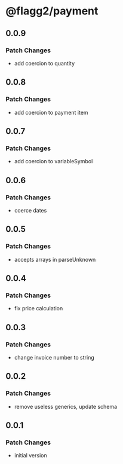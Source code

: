 # @flagg2/payment

## 0.0.9

### Patch Changes

-  add coercion to quantity

## 0.0.8

### Patch Changes

-  add coercion to payment item

## 0.0.7

### Patch Changes

-  add coercion to variableSymbol

## 0.0.6

### Patch Changes

-  coerce dates

## 0.0.5

### Patch Changes

-  accepts arrays in parseUnknown

## 0.0.4

### Patch Changes

-  fix price calculation

## 0.0.3

### Patch Changes

-  change invoice number to string

## 0.0.2

### Patch Changes

-  remove useless generics, update schema

## 0.0.1

### Patch Changes

-  initial version
